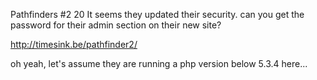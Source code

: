 Pathfinders #2
20
It seems they updated their security. can you get the password for their admin section on their new site?

http://timesink.be/pathfinder2/

oh yeah, let's assume they are running a php version below 5.3.4 here...
